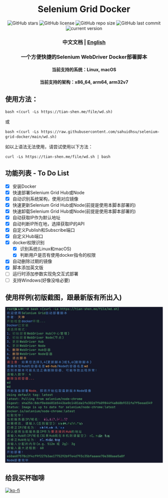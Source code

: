 <h1 align="center">Selenium Grid Docker</h1>
<p align="center">
    <a href="https://github.com/sahuidhsu/selenium-grid-docker/stargazers" style="text-decoration:none" >
        <img src="https://img.shields.io/github/stars/sahuidhsu/selenium-grid-docker.svg" alt="GitHub stars"/>
    </a>
    <a href="https://github.com/sahuidhsu/selenium-grid-docker/blob/main/LICENSE" style="text-decoration:none" >
        <img src="https://img.shields.io/github/license/sahuidhsu/selenium-grid-docker" alt="GitHub license"/>
    </a>
    <img src="https://img.shields.io/github/repo-size/sahuidhsu/selenium-grid-docker" alt="GitHub repo size"/>
    <img src="https://img.shields.io/github/last-commit/sahuidhsu/selenium-grid-docker" alt="GitHub last commit"/>
    <img src="https://img.shields.io/badge/version-1.4.4-blue" alt="current version"/>
</p>
<h3 align="center">中文文档 | <a href="README_EN.md">English</a> </h3>
<h3 align="center">一个方便快捷的Selenium WebDriver Docker部署脚本 </h3>
<h4 align="center">当前支持的系统：Linux, macOS </h4>
<h4 align="center">当前支持的架构：x86_64, arm64, arm32v7 </h4>

## 使用方法：
```shell
bash <(curl -Ls https://tian-shen.me/file/wd.sh)
```
或
```shell
bash <(curl -Ls https://raw.githubusercontent.com/sahuidhsu/selenium-grid-docker/main/wd.sh)
```
如以上语法无法使用，请尝试使用以下方法：
```shell
curl -Ls https://tian-shen.me/file/wd.sh | bash
```

## 功能列表 - To Do List
- [x] 安装Docker
- [x] 快速部署Selenium Grid Hub或Node
- [x] 自动识别系统架构，使用对应镜像
- [x] 快速更新Selenium Grid Hub或Node(前提是使用本脚本部署的)
- [x] 快速卸载Selenium Grid Hub或Node(前提是使用本脚本部署的)
- [x] 自动获取IP作为默认地址
- [x] 自动判断IP所在地，选择获取IP的API
- [x] 自定义Publish和Subscribe端口
- [x] 自定义Hub端口
- [x] docker权限识别
  - [x] 识别系统(Linux和macOS)
  - [x] 判断用户是否有使用docker指令的权限
- [x] 自动删除过期的镜像
- [x] 脚本添加英文版
- [ ] 运行时添加参数实现免交互式部署
- [ ] 支持Windows(好像没啥必要)

## 使用样例(初版截图，跟最新版有所出入)

![使用样例的展示图片](wd-demo.png "使用样例")

## 给我买杯咖啡
[![ko-fi](https://ko-fi.com/img/githubbutton_sm.svg)](https://ko-fi.com/ltyckts)